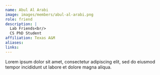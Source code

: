 ```yaml
---
name: Abul Al Arabi
image: images/members/abul-al-arabi.png
role: friend
description: |
  Lab Friends<br/>
  CS PhD Student
affiliation: Texas A&M
aliases:
links:
---
```


Lorem ipsum dolor sit amet, consectetur adipiscing elit, sed do eiusmod tempor incididunt ut labore et dolore magna aliqua.
